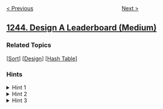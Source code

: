 <!--|This file generated by command(leetcode description); DO NOT EDIT.    |-->
<!--+----------------------------------------------------------------------+-->
<!--|@author    openset <openset.wang@gmail.com>                           |-->
<!--|@link      https://github.com/openset                                 |-->
<!--|@home      https://github.com/openset/leetcode                        |-->
<!--+----------------------------------------------------------------------+-->

[< Previous](https://github.com/openset/leetcode/tree/master/problems/array-transformation "Array Transformation")
　　　　　　　　　　　　　　　　
[Next >](https://github.com/openset/leetcode/tree/master/problems/tree-diameter "Tree Diameter")

## [1244. Design A Leaderboard (Medium)](https://leetcode.com/problems/design-a-leaderboard "力扣排行榜")



### Related Topics
  [[Sort](https://github.com/openset/leetcode/tree/master/tag/sort/README.md)]
  [[Design](https://github.com/openset/leetcode/tree/master/tag/design/README.md)]
  [[Hash Table](https://github.com/openset/leetcode/tree/master/tag/hash-table/README.md)]

### Hints
<details>
<summary>Hint 1</summary>
What data structure can we use to keep the players' data?
</details>

<details>
<summary>Hint 2</summary>
Keep a map (dictionary) of player scores.
</details>

<details>
<summary>Hint 3</summary>
For each top(K) function call, find the maximum K scores and add them.
</details>
